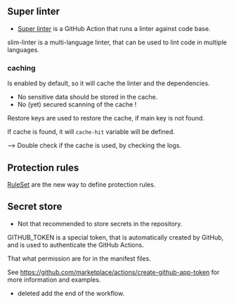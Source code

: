 
## Super linter

- [Super linter](https://github.com/github/super-linter) is a GitHub Action that runs a linter against code base.

slim-linter is a multi-language linter, that can be used to lint code in multiple languages.



### caching
 Is enabled by default, so it will cache the linter and the dependencies.

* No sensitive data should be stored in the cache.
* No (yet) secured scanning of the cache !

Restore keys are used to restore the cache, if main key is not found.

If cache is found, it will `cache-hit` variable will be defined.

--> Double check if the cache is used, by checking the logs.



## Protection rules

[RuleSet](https://docs.github.com/en/rest/reference/repos#protectionruleset) are the new way to define protection rules.


## Secret store

* Not that recommended to store secrets in the repository.

GITHUB_TOKEN is a special token, that is automatically created by GitHub, and is used to authenticate the GitHub Actions.

That what permission are for in the manifest files.


See https://github.com/marketplace/actions/create-github-app-token for more information and examples.



* deleted add the end of the workflow.

